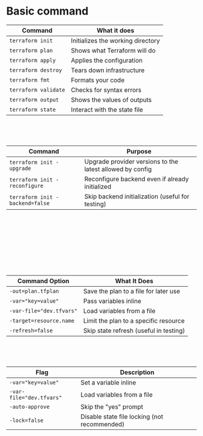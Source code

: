 # Basic command

| Command              | What it does                      |
| -------------------- | --------------------------------- |
| `terraform init`     | Initializes the working directory |
| `terraform plan`     | Shows what Terraform will do      |
| `terraform apply`    | Applies the configuration         |
| `terraform destroy`  | Tears down infrastructure         |
| `terraform fmt`      | Formats your code                 |
| `terraform validate` | Checks for syntax errors          |
| `terraform output`   | Shows the values of outputs       |
| `terraform state`    | Interact with the state file      |

&nbsp;

&nbsp;

| Command                         | Purpose                                                   |
| ------------------------------- | --------------------------------------------------------- |
| `terraform init -upgrade`       | Upgrade provider versions to the latest allowed by config |
| `terraform init -reconfigure`   | Reconfigure backend even if already initialized           |
| `terraform init -backend=false` | Skip backend initialization (useful for testing)          |

&nbsp;

&nbsp;

&nbsp;

&nbsp;

&nbsp;

| Command Option           | What It Does                           |
| ------------------------ | -------------------------------------- |
| `-out=plan.tfplan`       | Save the plan to a file for later use  |
| `-var="key=value"`       | Pass variables inline                  |
| `-var-file="dev.tfvars"` | Load variables from a file             |
| `-target=resource.name`  | Limit the plan to a specific resource  |
| `-refresh=false`         | Skip state refresh (useful in testing) |

&nbsp;

&nbsp;

| Flag                     | Description                                  |
| ------------------------ | -------------------------------------------- |
| `-var="key=value"`       | Set a variable inline                        |
| `-var-file="dev.tfvars"` | Load variables from a file                   |
| `-auto-approve`          | Skip the "yes" prompt                        |
| `-lock=false`            | Disable state file locking (not recommended) |

&nbsp;

&nbsp;

&nbsp;

&nbsp;

&nbsp;

&nbsp;

&nbsp;

&nbsp;
